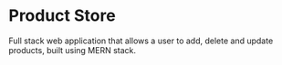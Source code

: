 # Product Store

Full stack web application that allows a user to add, delete and update products, built using MERN stack.
